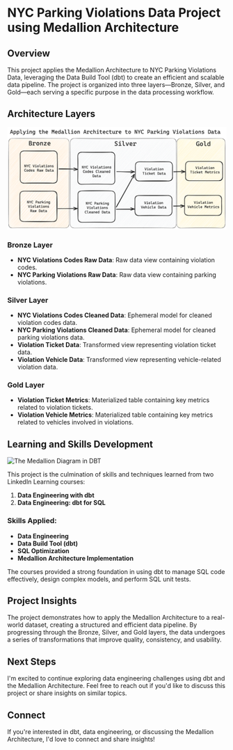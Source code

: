 # NYC Parking Violations Data Project using Medallion Architecture

## Overview

This project applies the Medallion Architecture to NYC Parking Violations Data, leveraging the Data Build Tool (dbt) to create an efficient and scalable data pipeline. The project is organized into three layers—Bronze, Silver, and Gold—each serving a specific purpose in the data processing workflow.

## Architecture Layers
![The Medallion Architecture Diagram](./assets/nyc_parking_violations_medallian_architecture.png)

### Bronze Layer
- **NYC Violations Codes Raw Data**: Raw data view containing violation codes.
- **NYC Parking Violations Raw Data**: Raw data view containing parking violations.

### Silver Layer
- **NYC Violations Codes Cleaned Data**: Ephemeral model for cleaned violation codes data.
- **NYC Parking Violations Cleaned Data**: Ephemeral model for cleaned parking violations data.
- **Violation Ticket Data**: Transformed view representing violation ticket data.
- **Violation Vehicle Data**: Transformed view representing vehicle-related violation data.

### Gold Layer
- **Violation Ticket Metrics**: Materialized table containing key metrics related to violation tickets.
- **Violation Vehicle Metrics**: Materialized table containing key metrics related to vehicles involved in violations.

## Learning and Skills Development

![The Medallion Diagram in DBT](./assets/Digram.png)

This project is the culmination of skills and techniques learned from two LinkedIn Learning courses:

1. **Data Engineering with dbt** 
2. **Data Engineering: dbt for SQL** 

### Skills Applied:
- **Data Engineering**
- **Data Build Tool (dbt)**
- **SQL Optimization**
- **Medallion Architecture Implementation**

The courses provided a strong foundation in using dbt to manage SQL code effectively, design complex models, and perform SQL unit tests.

## Project Insights

The project demonstrates how to apply the Medallion Architecture to a real-world dataset, creating a structured and efficient data pipeline. By progressing through the Bronze, Silver, and Gold layers, the data undergoes a series of transformations that improve quality, consistency, and usability.

## Next Steps

I'm excited to continue exploring data engineering challenges using dbt and the Medallion Architecture. Feel free to reach out if you'd like to discuss this project or share insights on similar topics.

## Connect

If you're interested in dbt, data engineering, or discussing the Medallion Architecture, I'd love to connect and share insights!

